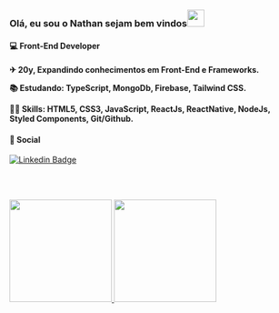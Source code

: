 <h3 align="left">Olá, eu sou o Nathan sejam bem vindos<img src="https://media.giphy.com/media/hvRJCLFzcasrR4ia7z/giphy.gif" width="30px" height="30"></h3>

<h4>💻 Front-End Developer<h4/>
  
 <p>✈ 20y, Expandindo conhecimentos em Front-End e Frameworks.</p>

 <p>📚 Estudando: TypeScript, MongoDb, Firebase, Tailwind CSS.</p>

 <p>👨‍💻 Skills: HTML5, CSS3, JavaScript, ReactJs, ReactNative, NodeJs, Styled Components, Git/Github.</p>

<h4>📱 Social </h4> 

<div>
  
  [![Linkedin Badge](https://img.shields.io/badge/-Linkedin-6633cc?style=flat-square&logo=Linkedin&logoColor=white&color=black&link=https://www.linkedin.com//in/natanael-silva-774670218)](https://www.linkedin.com/in/natanael-silva-774670218)
  
</div>

 <br><br>
 
<div>
 <a href="https://github.com/natanaelsilvaa/">
  <img height="180em" src="https://github-readme-stats.vercel.app/api?username=natanaelsilvaa&show_icons=true&theme=dark" style"max-width: 100%;" />
  <img height="180em" src="https://github-readme-stats.vercel.app/api/top-langs/?username=natanaelsilvaa&layout=compact&theme=dark" style"max-width: 100%;" />
 </a>
</div>
